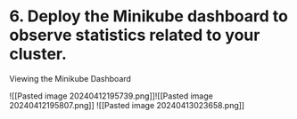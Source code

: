 # 6. Deploy the Minikube dashboard to observe statistics related to your cluster.

Viewing the Minikube Dashboard

![[Pasted image 20240412195739.png]]![[Pasted image 20240412195807.png]]
![[Pasted image 20240413023658.png]]
